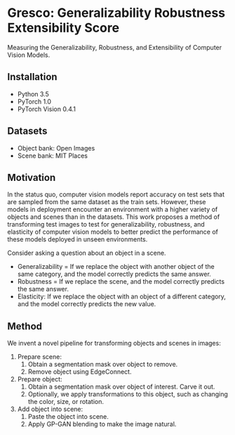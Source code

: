 # Gresco: Generalizability Robustness Extensibility Score
Measuring the Generalizability, Robustness, and Extensibility of Computer Vision Models.

## Installation
* Python 3.5
* PyTorch 1.0
* PyTorch Vision 0.4.1

## Datasets
* Object bank: Open Images
* Scene bank: MIT Places

## Motivation
In the status quo, computer vision models report accuracy on test sets that are sampled from the same dataset as the train sets. However, these models in deployment encounter an environment with a higher variety of objects and scenes than in the datasets. This work proposes a method of transforming test images to test for generalizability, robustness, and elasticity of computer vision models to better predict the performance of these models deployed in unseen environments. 

Consider asking a question about an object in a scene.
* Generalizability = If we replace the object with another object of the same category, and the model correctly predicts the same answer.
* Robustness = If we replace the scene, and the model correctly predicts the same answer.
* Elasticity: If we replace the object with an object of a different category, and the model correctly predicts the new value.  

## Method
We invent a novel pipeline for transforming objects and scenes in images:
1. Prepare scene: 
    1. Obtain a segmentation mask over object to remove.
    2. Remove object using EdgeConnect. 
2. Prepare object: 
    1. Obtain a segmentation mask over object of interest. Carve it out.
    2. Optionally, we apply transformations to this object, such as changing the color, size, or rotation.
3. Add object into scene:
    1. Paste the object into scene.
    2. Apply GP-GAN blending to make the image natural.
